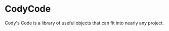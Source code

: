 CodyCode
========

Cody's Code is a library of useful objects that can fit into nearly any project.
